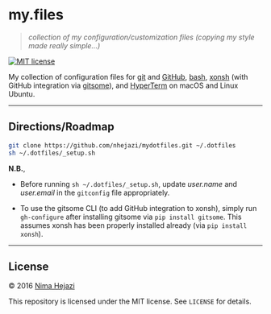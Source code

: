 # my.files

> _collection of my configuration/customization files (copying my style made
> really simple...)_

[![MIT license](http://img.shields.io/badge/license-MIT-brightgreen.svg)](http://opensource.org/licenses/MIT)

My collection of configuration files for [git](https://git-scm.com/) and
[GitHub](https://github.com/), [bash](https://www.gnu.org/software/bash/),
[xonsh](https://xon.sh/) (with GitHub integration via
[gitsome](https://github.com/donnemartin/gitsome)), and
[HyperTerm](https://hyperterm.org/) on macOS and Linux Ubuntu.

---

## Directions/Roadmap
```bash
git clone https://github.com/nhejazi/mydotfiles.git ~/.dotfiles
sh ~/.dotfiles/_setup.sh
```

__N.B.__,
*  Before running `sh ~/.dotfiles/_setup.sh`, update _user.name_ and
    _user.email_ in the `gitconfig` file appropriately.

*  To use the gitsome CLI (to add GitHub integration to xonsh), simply run
    `gh-configure` after installing gitsome via `pip install gitsome`. This
    assumes xonsh has been properly installed already (via `pip install xonsh`).

---

## License

&copy; 2016 [Nima Hejazi](http://nimahejazi.org)

This repository is licensed under the MIT license. See `LICENSE` for details.
